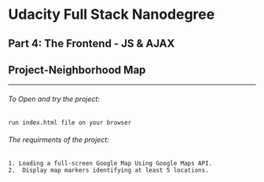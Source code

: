 # Udacity Full Stack Nanodegree
## Part 4: The Frontend - JS & AJAX
## Project-Neighborhood Map
*************************************

###### To Open and try the project:
    run index.html file on your browser

###### The requirments of the project:
    1. Loading a full-screen Google Map Using Google Maps API.
    2.  Display map markers identifying at least 5 locations.